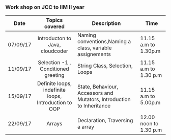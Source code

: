 

### Work shop on JCC to IIM II year

| Date    | Topics covered        | Description |Time
| ----------  |:---------------:| ----------- | ------|
| 07/09/17 | Introducton to Java, cloudcoder|Naming conventions,Naming a class, variable assignements|11.15 a.m to 1.30p.m|
| 11/09/17 | Selection -1 , Conditioned greeting|String Class, Selection, Loops|11.15 a.m to 1.30 p.m|
| 15/09/17 | Definite loops, indefinite loops, Introduction to OOP| State, Behaviour, Accessors and Mutators, Introduction to Inheritance|11.15 a.m to 5.00p.m|
| 22/09/17 | Arrays | Declaration, Traversing a array | 12.00 noon to 1.30 p.m|

